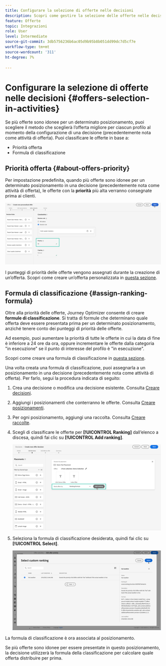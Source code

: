 ```yaml
---
title: Configurare la selezione di offerte nelle decisioni
description: Scopri come gestire la selezione delle offerte nelle decisioni.
feature: Offerte
topic: Integrazioni
role: User
level: Intermediate
source-git-commit: 3db5756236b6ac05d9b95b8b051dd99dc7d5cf7e
workflow-type: tm+mt
source-wordcount: '311'
ht-degree: 7%

---
```


# Configurare la selezione di offerte nelle decisioni {#offers-selection-in-activities}

Se più offerte sono idonee per un determinato posizionamento, puoi scegliere il metodo che sceglierà l’offerta migliore per ciascun profilo al momento della configurazione di una decisione (precedentemente nota come attività di offerta). Puoi classificare le offerte in base a:
* Priorità offerta
* Formula di classificazione

## Priorità offerta {#about-offers-priority}

Per impostazione predefinita, quando più offerte sono idonee per un determinato posizionamento in una decisione (precedentemente nota come attività di offerta), le offerte con la **priorità** più alta verranno consegnate prima ai clienti.

![](../../assets/offer-priority.png)

I punteggi di priorità delle offerte vengono assegnati durante la creazione di un’offerta. Scopri come creare un’offerta personalizzata in [questa sezione](../offer-library/creating-personalized-offers.md).

## Formula di classificazione {#assign-ranking-formula}

Oltre alla priorità delle offerte, Journey Optimizer consente di creare **formule di classificazione**. Si tratta di formule che determinano quale offerta deve essere presentata prima per un determinato posizionamento, anziché tenere conto dei punteggi di priorità delle offerte.

Ad esempio, puoi aumentare la priorità di tutte le offerte in cui la data di fine è inferiore a 24 ore da ora, oppure incrementare le offerte dalla categoria &quot;in esecuzione&quot; se il punto di interesse del profilo è &quot;in esecuzione&quot;.

Scopri come creare una formula di classificazione in [questa sezione](../offer-library/create-ranking-formulas.md).

Una volta creata una formula di classificazione, puoi assegnarla a un posizionamento in una decisione (precedentemente nota come attività di offerta). Per farlo, segui la procedura indicata di seguito:

1. Crea una decisione o modifica una decisione esistente. Consulta [Creare decisioni](../offer-activities/create-offer-activities.md).

1. Aggiungi i posizionamenti che conterranno le offerte. Consulta [Creare posizionamenti](../offer-library/creating-placements.md).

1. Per ogni posizionamento, aggiungi una raccolta. Consulta [Creare raccolte](../offer-library/creating-collections.md).

1. Scegli di classificare le offerte per **[!UICONTROL Ranking]** dall’elenco a discesa, quindi fai clic su **[!UICONTROL Add ranking]**.

   ![](../../assets/offer-activity-ranking.png)

1. Seleziona la formula di classificazione desiderata, quindi fai clic su **[!UICONTROL Select]**.

   ![](../../assets/ranking-selection.png)

La formula di classificazione è ora associata al posizionamento.

Se più offerte sono idonee per essere presentate in questo posizionamento, la decisione utilizzerà la formula della classificazione per calcolare quale offerta distribuire per prima.
